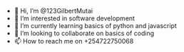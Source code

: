 - 👋 Hi, I’m @123GilbertMutai
- 👀 I’m interested in software development
- 🌱 I’m currently learning basics of python and javascript
- 💞️ I’m looking to collaborate on basics of coding 
- 📫 How to reach me on +254722750068
<!---
123GilbertMutai/123GilbertMutai is a ✨ special ✨ repository because its `README.md` (this file) appears on your GitHub profile.
You can click the Preview link to take a look at your changes.
--->
